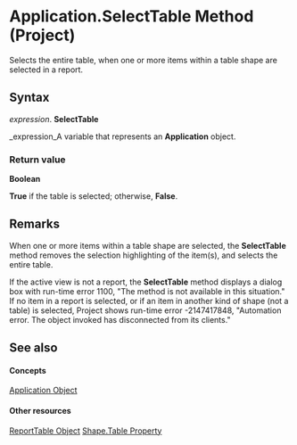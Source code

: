 
# Application.SelectTable Method (Project)
Selects the entire table, when one or more items within a table shape are selected in a report.

## Syntax

 _expression_. **SelectTable**

 _expression_A variable that represents an  **Application** object.


### Return value

 **Boolean**

 **True** if the table is selected; otherwise, **False**.


## Remarks

When one or more items within a table shape are selected, the  **SelectTable** method removes the selection highlighting of the item(s), and selects the entire table.

If the active view is not a report, the  **SelectTable** method displays a dialog box with run-time error 1100, "The method is not available in this situation." If no item in a report is selected, or if an item in another kind of shape (not a table) is selected, Project shows run-time error -2147417848, "Automation error. The object invoked has disconnected from its clients."


## See also


#### Concepts


 [Application Object](8eb91712-7784-a102-38c0-19bb056c27e9.md)
#### Other resources


 [ReportTable Object](db9846c7-fd53-ae5a-7a43-35dfc60f4fe4.md)
 [Shape.Table Property](5e1fc97f-8ac8-db26-3a2d-c39261c23588.md)
